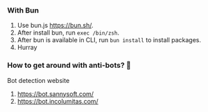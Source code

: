 ### With Bun 
1. Use bun.js https://bun.sh/.
2. After install bun, run `exec /bin/zsh`.
3. After bun is available in CLI, run `bun install` to install packages.
4. Hurray

### How to get around with anti-bots? :robot:

Bot detection website 

1. https://bot.sannysoft.com/
2. https://bot.incolumitas.com/

